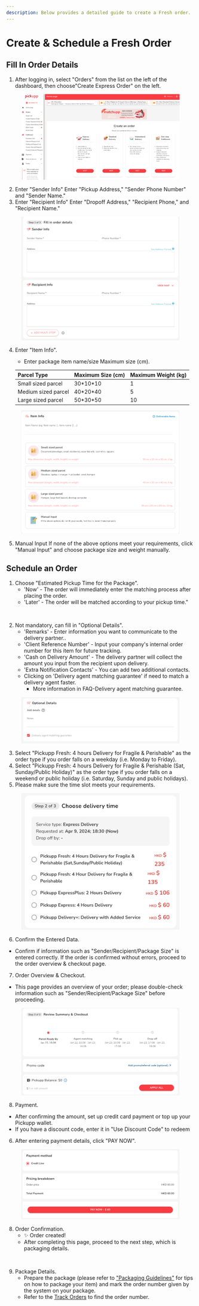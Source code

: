 ```yaml
---
description: Below provides a detailed guide to create a Fresh order.
---
```


# Create & Schedule a Fresh Order

## Fill In Order Details

1. After logging in, select "Orders" from the list on the left of the dashboard, then choose"Create Express Order" on the left.

<figure><img src="../.gitbook/assets/image (1).png" alt=""><figcaption></figcaption></figure>

2. Enter "Sender Info" Enter "Pickup Address," "Sender Phone Number" and "Sender Name."
3. Enter "Recipient Info" Enter "Dropoff Address," "Recipient Phone," and "Recipient Name."

<figure><img src="../.gitbook/assets/image (2).png" alt=""><figcaption></figcaption></figure>

4.  Enter "Item Info".

    * Enter package item name/size Maximum size (cm).

    | Parcel Type         | Maximum Size (cm)  | Maximum Weight (kg) |
    | ------------------- | ------------------ | ------------------- |
    | Small sized parcel  |  30\*10\*10        | 1                   |
    | Medium sized parcel |  40\*20\*40        | 5                   |
    | Large sized parcel  | 50\*30\*50         | 10                  |

<figure><img src="../.gitbook/assets/image (3).png" alt=""><figcaption></figcaption></figure>

5. Manual Input If none of the above options meet your requirements, click "Manual Input" and choose package size and weight manually.

## Schedule an Order

1. Choose "Estimated Pickup Time for the Package".
   * 'Now' - The order will immediately enter the matching process after placing the order.
   * 'Later' - The order will be matched according to your pickup time."

<figure><img src="../.gitbook/assets/Screenshot 2024-01-29 at 3.55.01 PM (1).png" alt=""><figcaption></figcaption></figure>

2. Not mandatory, can fill in "Optional Details".&#x20;
   * 'Remarks' - Enter information you want to communicate to the delivery partner..
   * 'Client Reference Number' - Input your company's internal order number for this item for future tracking.
   * 'Cash on Delivery Amount' - The delivery partner will collect the amount you input from the recipient upon delivery.
   * 'Extra Notification Contacts' - You can add two additional contacts.
   * Clicking on 'Delivery agent matching guarantee' if need to match a delivery agent faster.
     * More information in FAQ-Delivery agent matching guarantee.

<figure><img src="../.gitbook/assets/image (4).png" alt=""><figcaption></figcaption></figure>

3. Select "Pickupp Fresh: 4 hours Delivery for Fragile & Perishable" as the order type if you order falls on a weekday (i.e. Monday to Friday).&#x20;
4. Select "Pickupp Fresh: 4 hours Delivery for Fragile & Perishable (Sat, Sunday/Public Holiday)" as the order type if you order falls on a weekend or public holiday (i.e. Saturday, Sunday and public holidays).&#x20;
5. Please make sure the time slot meets your requirements.

<figure><img src="../.gitbook/assets/Screenshot 2024-04-09 at 18.16.36.png" alt=""><figcaption></figcaption></figure>

6. Confirm the Entered Data.

* Confirm if information such as "Sender/Recipient/Package Size" is entered correctly. If the order is confirmed without errors, proceed to the order overview & checkout page.

7. Order Overview & Checkout.

* This page provides an overview of your order; please double-check information such as "Sender/Recipient/Package Size" before proceeding.

<figure><img src="../.gitbook/assets/image (9).png" alt=""><figcaption></figcaption></figure>

8. Payment.

* After confirming the amount, set up credit card payment or top up your Pickupp wallet.
* If you have a discount code, enter it in "Use Discount Code" to redeem

6. After entering payment details, click "PAY NOW".

<figure><img src="../.gitbook/assets/image (10).png" alt=""><figcaption></figcaption></figure>

8. Order Confirmation.
   * ✨ Order created!
   * After completing this page, proceed to the next step, which is packaging details.

<figure><img src="../.gitbook/assets/Screenshot 2024-01-29 at 4.33.20 PM.png" alt=""><figcaption></figcaption></figure>

9. Package Details.
   * Prepare the package (please refer to ["Packaging Guidelines"](packaging-guidelines.md) for tips on how to package your item) and mark the order number given by the system on your package.
   * Refer to the [Track Orders](track-orders.md) to find the order number.

##
